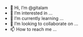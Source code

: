 - 👋 Hi, I’m @gitalam
- 👀 I’m interested in ...
- 🌱 I’m currently learning ...
- 💞️ I’m looking to collaborate on ...
- 📫 How to reach me ...

<!---
gitalam/gitalam is a ✨ special ✨ repository because its `README.md` (this file) appears on your GitHub profile.
You can click the Preview link to take a look at your changes.
--->
